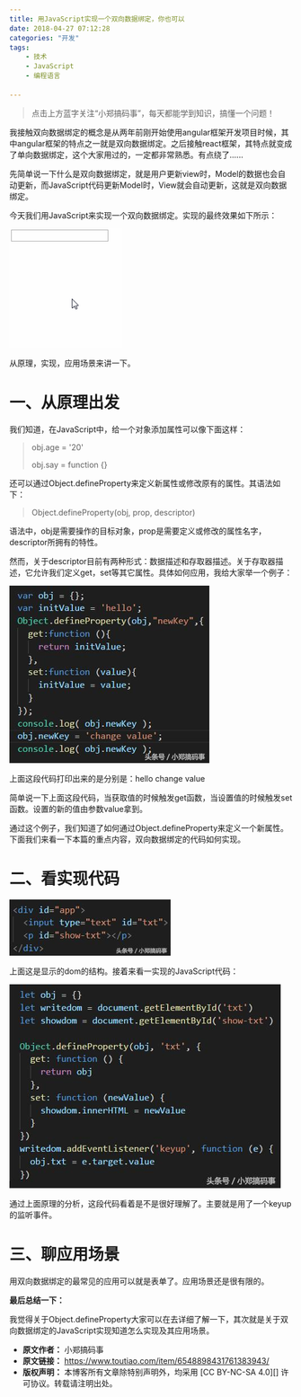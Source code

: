 ```yaml
---
title: 用JavaScript实现一个双向数据绑定，你也可以
date: 2018-04-27 07:12:28
categories: "开发"
tags:
	- 技术
	- JavaScript
	- 编程语言

---
```


> 点击上方蓝字关注“小郑搞码事”，每天都能学到知识，搞懂一个问题！

我接触双向数据绑定的概念是从两年前刚开始使用angular框架开发项目时候，其中angular框架的特点之一就是双向数据绑定。之后接触react框架，其特点就变成了单向数据绑定，这个大家用过的，一定都非常熟悉。有点绕了......

先简单说一下什么是双向数据绑定，就是用户更新view时，Model的数据也会自动更新，而JavaScript代码更新Model时，View就会自动更新，这就是双向数据绑定。

今天我们用JavaScript来实现一个双向数据绑定。实现的最终效果如下所示：

![用JavaScript实现一个双向数据绑定，你也可以][JavaScript]

从原理，实现，应用场景来讲一下。

# **一、从原理出发** #

我们知道，在JavaScript中，给一个对象添加属性可以像下面这样：

> obj.age = '20'
> 
> obj.say = function \{\}

还可以通过Object.defineProperty来定义新属性或修改原有的属性。其语法如下：

> Object.defineProperty(obj, prop, descriptor)

语法中，obj是需要操作的目标对象，prop是需要定义或修改的属性名字，descriptor所拥有的特性。

然而，关于descriptor目前有两种形式：数据描述和存取器描述。关于存取器描述，它允许我们定义get，set等其它属性。具体如何应用，我给大家举一个例子：

![用JavaScript实现一个双向数据绑定，你也可以][JavaScript 1]

上面这段代码打印出来的是分别是：hello change value

简单说一下上面这段代码，当获取值的时候触发get函数，当设置值的时候触发set函数。设置的新的值由参数value拿到。

通过这个例子，我们知道了如何通过Object.defineProperty来定义一个新属性。下面我们来看一下本篇的重点内容，双向数据绑定的代码如何实现。

# **二、看实现代码** #

![用JavaScript实现一个双向数据绑定，你也可以][JavaScript 2]

上面这是显示的dom的结构。接着来看一实现的JavaScript代码：

![用JavaScript实现一个双向数据绑定，你也可以][JavaScript 3]

通过上面原理的分析，这段代码看着是不是很好理解了。主要就是用了一个keyup的监听事件。

# **三、聊应用场景** #

用双向数据绑定的最常见的应用可以就是表单了。应用场景还是很有限的。

**最后总结一下：**

我觉得关于Object.defineProperty大家可以在去详细了解一下，其次就是关于双向数据绑定的JavaScript实现知道怎么实现及其应用场景。


[JavaScript]: static/resources/crawler/U3EF-UNYB-BJ22.gif
[JavaScript 1]: static/resources/crawler/ZF77-JAYE-ZUZM.jpg
[JavaScript 2]: static/resources/crawler/ERNJ-6BEE-RY2Y.jpg
[JavaScript 3]: static/resources/crawler/UIQM-ARBJ-BNJR.jpg
 *  **原文作者：** 小郑搞码事
 *  **原文链接：** https://www.toutiao.com/item/6548898431761383943/
 *  **版权声明：** 本博客所有文章除特别声明外，均采用 [CC BY-NC-SA 4.0][] 许可协议。转载请注明出处。
